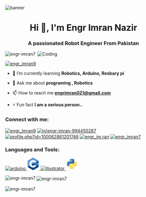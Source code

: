 ![banner](https://github.com/Engr-imran7/Engr-imran7/assets/154506940/334b6b20-40c9-4409-9bf1-81b99b6c5f5f)
<h1 align="center">Hi 👋, I'm Engr Imran Nazir</h1>
<h3 align="center">A passionated Robot Engineer From Pakistan</h3>
<img align="right" alt="Coding" width="400" src="https://cdn.dribbble.com/users/1162077/screenshots/3848914/programmer.gif">

<p align="left"> <img src="https://komarev.com/ghpvc/?username=engr-imran7&label=Profile%20views&color=0e75b6&style=flat" alt="engr-imran7" /> </p>

<p align="left"> <a href="https://twitter.com/engr_imran9" target="blank"><img src="https://img.shields.io/twitter/follow/engr_imran9?logo=twitter&style=for-the-badge" alt="engr_imran9" /></a> </p>

- 🌱 I’m currently learning **Robotics, Arduino, Resbary pi**

- 💬 Ask me about **programing , Robotics**

- 📫 How to reach me **engrimran021@gmail.com**

- ⚡ Fun fact **I am a serious person..**

<h3 align="left">Connect with me:</h3>
<p align="left">
<a href="https://twitter.com/engr_imran9" target="blank"><img align="center" src="https://raw.githubusercontent.com/rahuldkjain/github-profile-readme-generator/master/src/images/icons/Social/twitter.svg" alt="engr_imran9" height="30" width="40" /></a>
<a href="https://linkedin.com/in/in/engr-imran-994450287" target="blank"><img align="center" src="https://raw.githubusercontent.com/rahuldkjain/github-profile-readme-generator/master/src/images/icons/Social/linked-in-alt.svg" alt="in/engr-imran-994450287" height="30" width="40" /></a>
<a href="https://fb.com/profile.php?id=100062861201746" target="blank"><img align="center" src="https://raw.githubusercontent.com/rahuldkjain/github-profile-readme-generator/master/src/images/icons/Social/facebook.svg" alt="profile.php?id=100062861201746" height="30" width="40" /></a>
<a href="https://instagram.com/engr_im.ran" target="blank"><img align="center" src="https://raw.githubusercontent.com/rahuldkjain/github-profile-readme-generator/master/src/images/icons/Social/instagram.svg" alt="engr_im.ran" height="30" width="40" /></a>
<a href="https://www.youtube.com/c/engr_imran7" target="blank"><img align="center" src="https://raw.githubusercontent.com/rahuldkjain/github-profile-readme-generator/master/src/images/icons/Social/youtube.svg" alt="engr_imran7" height="30" width="40" /></a>
</p>

<h3 align="left">Languages and Tools:</h3>
<p align="left"> <a href="https://www.arduino.cc/" target="_blank" rel="noreferrer"> <img src="https://cdn.worldvectorlogo.com/logos/arduino-1.svg" alt="arduino" width="40" height="40"/> </a> <a href="https://www.w3schools.com/cpp/" target="_blank" rel="noreferrer"> <img src="https://raw.githubusercontent.com/devicons/devicon/master/icons/cplusplus/cplusplus-original.svg" alt="cplusplus" width="40" height="40"/> </a> <a href="https://www.adobe.com/in/products/illustrator.html" target="_blank" rel="noreferrer"> <img src="https://www.vectorlogo.zone/logos/adobe_illustrator/adobe_illustrator-icon.svg" alt="illustrator" width="40" height="40"/> </a> <a href="https://www.python.org" target="_blank" rel="noreferrer"> <img src="https://raw.githubusercontent.com/devicons/devicon/master/icons/python/python-original.svg" alt="python" width="40" height="40"/> </a> </p>

<p><img align="left" src="https://github-readme-stats.vercel.app/api/top-langs?username=engr-imran7&show_icons=true&locale=en&layout=compact" alt="engr-imran7" /></p>

<p>&nbsp;<img align="center" src="https://github-readme-stats.vercel.app/api?username=engr-imran7&show_icons=true&locale=en" alt="engr-imran7" /></p>

<p><img align="center" src="https://github-readme-streak-stats.herokuapp.com/?user=engr-imran7&" alt="engr-imran7" /></p>

